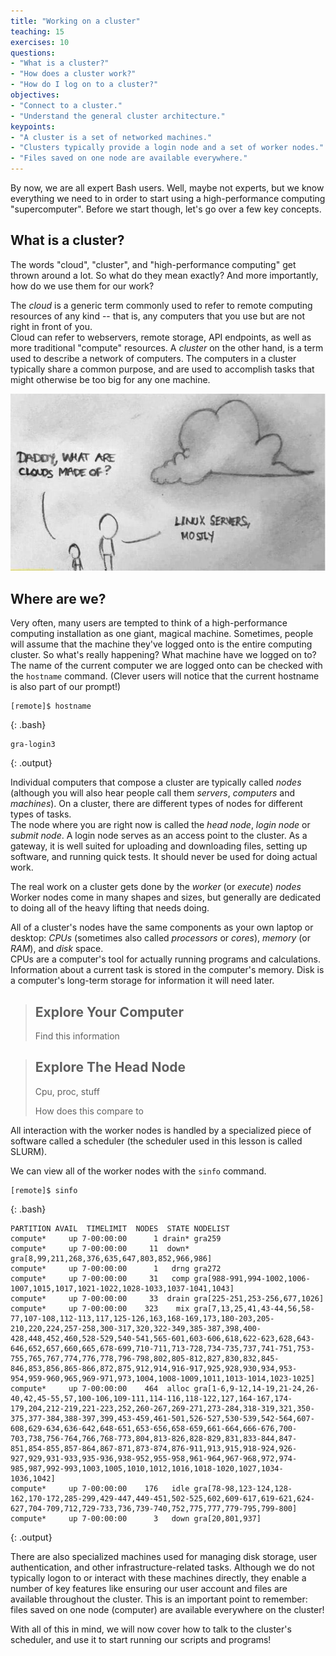 ```yaml
---
title: "Working on a cluster"
teaching: 15
exercises: 10
questions:
- "What is a cluster?"
- "How does a cluster work?"
- "How do I log on to a cluster?"
objectives:
- "Connect to a cluster."
- "Understand the general cluster architecture."
keypoints:
- "A cluster is a set of networked machines."
- "Clusters typically provide a login node and a set of worker nodes."
- "Files saved on one node are available everywhere."
---
```


By now, we are all expert Bash users.
Well, maybe not experts, but we know everything we need to in order to start
using a high-performance computing "supercomputer".
Before we start though, let's go over a few key concepts.

## What is a cluster?

The words "cloud", "cluster", and "high-performance computing" get thrown around a lot.
So what do they mean exactly?
And more importantly, how do we use them for our work?

The *cloud* is a generic term commonly used to refer to remote computing
resources of any kind -- that is, any computers that you use but are not
right in front of you.  
Cloud can refer to webservers, remote storage, API endpoints,
as well as more traditional "compute" resources.
A *cluster* on the other hand, is a term used to describe a network of computers.
The computers in a cluster typically share a common purpose,
and are used to accomplish tasks that might otherwise be too big for any one machine.

![The cloud is made of Linux](/fig/linux-cloud.jpg)

## Where are we?

Very often, many users are tempted to think of a high-performance
computing installation as one giant, magical machine.
Sometimes, people will assume that the machine they've logged onto is the entire computing cluster.
So what's really happening? What machine have we logged on to?
The name of the current computer we are logged onto can be checked with the `hostname` command.
(Clever users will notice that the current hostname is also part of our prompt!)

```
[remote]$ hostname
```
{: .bash}
```
gra-login3
```
{: .output}

Individual computers that compose a cluster are typically called *nodes* (although
  you will also hear people call them *servers*, *computers* and *machines*).  On a cluster,
  there are different types of nodes for different types of tasks.  
The node where you are right now is called the *head node*, *login node* or
*submit node*.  A login node serves as an access point to the cluster.
As a gateway, it is well suited for uploading and downloading files,
setting up software, and running quick tests.
It should never be used for doing actual work.

The real work on a cluster gets done by the *worker* (or *execute*) *nodes*
Worker nodes come in many shapes and sizes,
but generally are dedicated to doing all of the heavy lifting that needs doing.

All of a cluster's nodes have the same components as your own laptop or desktop:
*CPUs* (sometimes also called
  *processors* or *cores*), *memory* (or *RAM*), and *disk* space.  
  CPUs are a computer's tool for actually running programs and calculations.
  Information about a current task is stored in the computer's memory.  Disk
  is a computer's long-term storage for information it will need later.

> ## Explore Your Computer
>
> Find this information

> ## Explore The Head Node
>
> Cpu, proc, stuff
>
> How does this compare to


All interaction with the worker nodes is handled by a specialized piece of software called a scheduler
(the scheduler used in this lesson is called SLURM).

We can view all of the worker nodes with the `sinfo` command.

```
[remote]$ sinfo
```
{: .bash}
```
PARTITION AVAIL  TIMELIMIT  NODES  STATE NODELIST
compute*     up 7-00:00:00      1 drain* gra259
compute*     up 7-00:00:00     11  down* gra[8,99,211,268,376,635,647,803,852,966,986]
compute*     up 7-00:00:00      1   drng gra272
compute*     up 7-00:00:00     31   comp gra[988-991,994-1002,1006-1007,1015,1017,1021-1022,1028-1033,1037-1041,1043]
compute*     up 7-00:00:00     33  drain gra[225-251,253-256,677,1026]
compute*     up 7-00:00:00    323    mix gra[7,13,25,41,43-44,56,58-77,107-108,112-113,117,125-126,163,168-169,173,180-203,205-210,220,224,257-258,300-317,320,322-349,385-387,398,400-428,448,452,460,528-529,540-541,565-601,603-606,618,622-623,628,643-646,652,657,660,665,678-699,710-711,713-728,734-735,737,741-751,753-755,765,767,774,776,778,796-798,802,805-812,827,830,832,845-846,853,856,865-866,872,875,912,914,916-917,925,928,930,934,953-954,959-960,965,969-971,973,1004,1008-1009,1011,1013-1014,1023-1025]
compute*     up 7-00:00:00    464  alloc gra[1-6,9-12,14-19,21-24,26-40,42,45-55,57,100-106,109-111,114-116,118-122,127,164-167,174-179,204,212-219,221-223,252,260-267,269-271,273-284,318-319,321,350-375,377-384,388-397,399,453-459,461-501,526-527,530-539,542-564,607-608,629-634,636-642,648-651,653-656,658-659,661-664,666-676,700-703,738,756-764,766,768-773,804,813-826,828-829,831,833-844,847-851,854-855,857-864,867-871,873-874,876-911,913,915,918-924,926-927,929,931-933,935-936,938-952,955-958,961-964,967-968,972,974-985,987,992-993,1003,1005,1010,1012,1016,1018-1020,1027,1034-1036,1042]
compute*     up 7-00:00:00    176   idle gra[78-98,123-124,128-162,170-172,285-299,429-447,449-451,502-525,602,609-617,619-621,624-627,704-709,712,729-733,736,739-740,752,775,777,779-795,799-800]
compute*     up 7-00:00:00      3   down gra[20,801,937]
```
{: .output}


There are also specialized machines used for managing disk storage, user authentication,
and other infrastructure-related tasks.
Although we do not typically logon to or interact with these machines directly,
they enable a number of key features like ensuring our user account and files are available throughout the cluster.
This is an important point to remember:
files saved on one node (computer) are available everywhere on the cluster!

With all of this in mind, we will now cover how to talk to the cluster's scheduler,
and use it to start running our scripts and programs!
